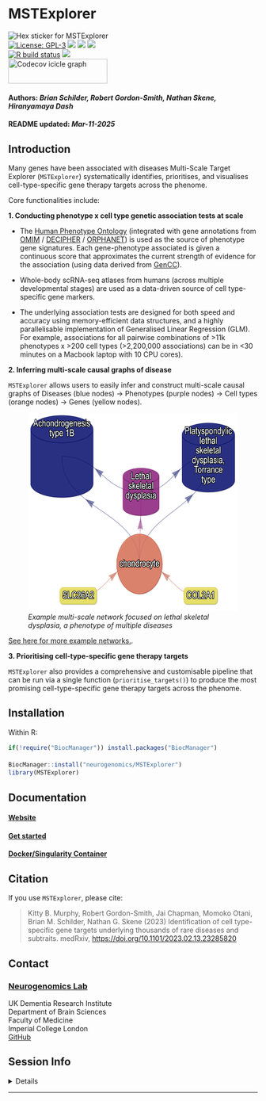MSTExplorer
================
<img src='https://github.com/neurogenomics/MSTExplorer/raw/master/inst/hex/hex.png' title='Hex sticker for MSTExplorer' height='300'><br>
[![License:
GPL-3](https://img.shields.io/badge/license-GPL--3-blue.svg)](https://cran.r-project.org/web/licenses/GPL-3)
[![](https://img.shields.io/badge/devel%20version-1.0.8-black.svg)](https://github.com/neurogenomics/MSTExplorer)
[![](https://img.shields.io/github/languages/code-size/neurogenomics/MSTExplorer.svg)](https://github.com/neurogenomics/MSTExplorer)
[![](https://img.shields.io/github/last-commit/neurogenomics/MSTExplorer.svg)](https://github.com/neurogenomics/MSTExplorer/commits/master)
<br> [![R build
status](https://github.com/neurogenomics/MSTExplorer/workflows/rworkflows/badge.svg)](https://github.com/neurogenomics/MSTExplorer/actions)
[![](https://codecov.io/gh/neurogenomics/MSTExplorer/branch/master/graph/badge.svg)](https://app.codecov.io/gh/neurogenomics/MSTExplorer)
<br>
<a href='https://app.codecov.io/gh/neurogenomics/MSTExplorer/tree/master' target='_blank'><img src='https://codecov.io/gh/neurogenomics/MSTExplorer/branch/master/graphs/icicle.svg' title='Codecov icicle graph' width='200' height='50' style='vertical-align: top;'></a>  
<h4>  
Authors: <i>Brian Schilder, Robert Gordon-Smith, Nathan Skene,
Hiranyamaya Dash</i>  
</h4>
<h4>  
README updated: <i>Mar-11-2025</i>  
</h4>

<!-- To modify Package/Title/Description/Authors fields, edit the DESCRIPTION file -->

## Introduction

Many genes have been associated with diseases Multi-Scale Target
Explorer (`MSTExplorer`) systematically identifies, prioritises, and
visualises cell-type-specific gene therapy targets across the phenome.

Core functionalities include:

**1. Conducting phenotype x cell type genetic association tests at
scale**

- The [Human Phenotype Ontology](https://hpo.jax.org/) (integrated with
  gene annotations from [OMIM](https://omim.org/) /
  [DECIPHER](https://www.deciphergenomics.org/) /
  [ORPHANET](https://www.orpha.net/)) is used as the source of phenotype
  gene signatures. Each gene-phenotype associated is given a continuous
  score that approximates the current strength of evidence for the
  association (using data derived from [GenCC](https://thegencc.org/)).

- Whole-body scRNA-seq atlases from humans (across multiple
  developmental stages) are used as a data-driven source of cell
  type-specific gene markers.  

- The underlying association tests are designed for both speed and
  accuracy using memory-efficient data structures, and a highly
  parallelisable implementation of Generalised Linear Regression (GLM).
  For example, associations for all pairwise combinations of \>11k
  phenotypes x \>200 cell types (\>2,200,000 associations) can be in
  \<30 minutes on a Macbook laptop with 10 CPU cores).

**2. Inferring multi-scale causal graphs of disease**

`MSTExplorer` allows users to easily infer and construct multi-scale
causal graphs of Diseases (blue nodes) -\> Phenotypes (purple nodes) -\>
Cell types (orange nodes) -\> Genes (yellow nodes).

<figure>
<img
src="https://github.com/neurogenomics/rare_disease_celltyping/blob/299abe0ccd00644bc2f05a1389704fe196a3e868/manuscript/_manuscript/img/fig-therapy-examples-supp/lethal_skeletal_dysplasia.png?raw=true"
height="400"
alt="Example multi-scale network focused on lethal skeletal dysplasia, a phenotype of multiple diseases" />
<figcaption aria-hidden="true"><em>Example multi-scale network focused
on lethal skeletal dysplasia, a phenotype of multiple
diseases</em></figcaption>
</figure>

[See here for more example
networks.](https://github.com/neurogenomics/rare_disease_celltyping/tree/299abe0ccd00644bc2f05a1389704fe196a3e868/manuscript/_manuscript/img/fig-therapy-examples-supp).

**3. Prioritising cell-type-specific gene therapy targets**

`MSTExplorer` also provides a comprehensive and customisable pipeline
that can be run via a single function (`prioritise_targets()`) to
produce the most promising cell-type-specific gene therapy targets
across the phenome.

## Installation

Within R:

``` r
if(!require("BiocManager")) install.packages("BiocManager")

BiocManager::install("neurogenomics/MSTExplorer")
library(MSTExplorer)
```

## Documentation

#### [Website](https://neurogenomics.github.io/MSTExplorer)

#### [Get started](https://neurogenomics.github.io/MSTExplorer/articles/MSTExplorer)

#### [Docker/Singularity Container](https://neurogenomics.github.io/MSTExplorer/articles/docker.html)

## Citation

If you use `MSTExplorer`, please cite:

<!-- Modify this by editing the file: inst/CITATION  -->

> Kitty B. Murphy, Robert Gordon-Smith, Jai Chapman, Momoko Otani, Brian
> M. Schilder, Nathan G. Skene (2023) Identification of cell
> type-specific gene targets underlying thousands of rare diseases and
> subtraits. medRxiv, <https://doi.org/10.1101/2023.02.13.23285820>

## Contact

### [Neurogenomics Lab](https://www.neurogenomics.co.uk)

UK Dementia Research Institute  
Department of Brain Sciences  
Faculty of Medicine  
Imperial College London  
[GitHub](https://github.com/neurogenomics)

## Session Info

<details>

``` r
utils::sessionInfo()
```

    ## R version 4.4.2 (2024-10-31)
    ## Platform: aarch64-apple-darwin20
    ## Running under: macOS Sequoia 15.3.1
    ## 
    ## Matrix products: default
    ## BLAS:   /Library/Frameworks/R.framework/Versions/4.4-arm64/Resources/lib/libRblas.0.dylib 
    ## LAPACK: /Library/Frameworks/R.framework/Versions/4.4-arm64/Resources/lib/libRlapack.dylib;  LAPACK version 3.12.0
    ## 
    ## locale:
    ## [1] en_US.UTF-8/en_US.UTF-8/en_US.UTF-8/C/en_US.UTF-8/en_US.UTF-8
    ## 
    ## time zone: America/New_York
    ## tzcode source: internal
    ## 
    ## attached base packages:
    ## [1] stats     graphics  grDevices utils     datasets  methods   base     
    ## 
    ## loaded via a namespace (and not attached):
    ##  [1] gtable_0.3.6        jsonlite_1.9.1      renv_1.1.2         
    ##  [4] dplyr_1.1.4         compiler_4.4.2      BiocManager_1.30.25
    ##  [7] tidyselect_1.2.1    rvcheck_0.2.1       scales_1.3.0       
    ## [10] yaml_2.3.10         fastmap_1.2.0       here_1.0.1         
    ## [13] ggplot2_3.5.1       R6_2.6.1            generics_0.1.3     
    ## [16] knitr_1.49          yulab.utils_0.2.0   tibble_3.2.1       
    ## [19] desc_1.4.3          dlstats_0.1.7       munsell_0.5.1      
    ## [22] rprojroot_2.0.4     pillar_1.10.1       RColorBrewer_1.1-3 
    ## [25] rlang_1.1.5         badger_0.2.4        xfun_0.51          
    ## [28] fs_1.6.5            cli_3.6.4           magrittr_2.0.3     
    ## [31] rworkflows_1.0.6    digest_0.6.37       grid_4.4.2         
    ## [34] rstudioapi_0.17.1   lifecycle_1.0.4     vctrs_0.6.5        
    ## [37] evaluate_1.0.3      glue_1.8.0          data.table_1.17.0  
    ## [40] colorspace_2.1-1    rmarkdown_2.29      tools_4.4.2        
    ## [43] pkgconfig_2.0.3     htmltools_0.5.8.1

</details>

<hr>
